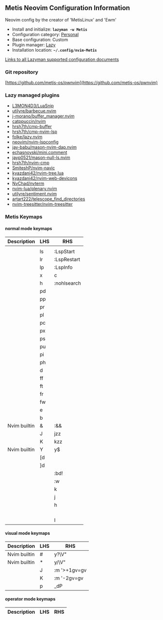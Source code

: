 ## Metis Neovim Configuration Information

Neovim config by the creator of 'MetisLinux' and 'Ewm'

- Install and initialize: **`lazyman -w Metis`**
- Configuration category: [Personal](https://github.com/doctorfree/nvim-lazyman#personal-configurations)
- Base configuration:     Custom
- Plugin manager:         [Lazy](https://github.com/folke/lazy.nvim)
- Installation location:  **`~/.config/nvim-Metis`**

[Links to all Lazyman supported configuration documents](https://github.com/doctorfree/nvim-lazyman/wiki/infodocs)

### Git repository

[https://github.com/metis-os/pwnvim](https://github.com/metis-os/pwnvim)

### Lazy managed plugins

- [L3MON4D3/LuaSnip](https://github.com/L3MON4D3/LuaSnip)
- [utilyre/barbecue.nvim](https://github.com/utilyre/barbecue.nvim.git)
- [j-morano/buffer_manager.nvim](https://github.com/j-morano/buffer_manager.nvim.git)
- [catppuccin/nvim](https://github.com/catppuccin/nvim)
- [hrsh7th/cmp-buffer](https://github.com/hrsh7th/cmp-buffer)
- [hrsh7th/cmp-nvim-lsp](https://github.com/hrsh7th/cmp-nvim-lsp)
- [folke/lazy.nvim](https://github.com/folke/lazy.nvim)
- [neovim/nvim-lspconfig](https://github.com/neovim/nvim-lspconfig)
- [jay-babu/mason-nvim-dap.nvim](https://github.com/jay-babu/mason-nvim-dap.nvim)
- [echasnovski/mini.comment](https://github.com/echasnovski/mini.comment)
- [jayp0521/mason-null-ls.nvim](https://github.com/jayp0521/mason-null-ls.nvim)
- [hrsh7th/nvim-cmp](https://github.com/hrsh7th/nvim-cmp)
- [SmiteshP/nvim-navic](https://github.com/SmiteshP/nvim-navic)
- [kyazdani42/nvim-tree.lua](https://github.com/kyazdani42/nvim-tree.lua)
- [kyazdani42/nvim-web-devicons](https://github.com/kyazdani42/nvim-web-devicons)
- [NvChad/nvterm](https://github.com/NvChad/nvterm)
- [nvim-lua/plenary.nvim](https://github.com/nvim-lua/plenary.nvim)
- [utilyre/sentiment.nvim](https://github.com/utilyre/sentiment.nvim.git)
- [artart222/telescope_find_directories](https://github.com/artart222/telescope_find_directories)
- [nvim-treesitter/nvim-treesitter](https://github.com/nvim-treesitter/nvim-treesitter)

### Metis Keymaps

#### normal mode keymaps

| Description | LHS | RHS |
| ----------- | --- | --- |
|  | <Tab> |  |
|  |  ls | :LspStart<CR> |
|  |  lr | :LspRestart<CR> |
|  |  lp | :LspInfo<CR> |
|  |  x | <C-W>c |
|  |  h | :nohlsearch<CR> |
|  |  pd |  |
|  |  pp |  |
|  |  pr |  |
|  |  pl |  |
|  |  pc |  |
|  |  px |  |
|  |  ps |  |
|  |  pu |  |
|  |  pi |  |
|  |  ph |  |
|  |  d |  |
|  |  ff |  |
|  |  ft |  |
|  |  fr |  |
|  |  fw |  |
|  |  e |  |
|  |  b |  |
| Nvim builtin | & | :&&<CR> |
|  | J | jzz |
|  | K | kzz |
| Nvim builtin | Y | y$ |
|  | [d |  |
|  | ]d |  |
|  | <C-Q> | :bd!<CR> |
|  | <C-S> | :w <CR> |
|  | <C-K> | <C-W>k |
|  | <C-J> | <C-W>j |
|  | <C-H> | <C-W>h |
|  | <M-h> |  |
|  | <M-t> |  |
|  | <M-H> |  |
|  | <S-Tab> |  |
|  | <C-L> | <C-W>l |

#### visual mode keymaps

| Description | LHS | RHS |
| ----------- | --- | --- |
| Nvim builtin | # | y?\V<C-R>"<CR> |
| Nvim builtin | * | y/\V<C-R>"<CR> |
|  | J | :m '>+1<CR>gv=gv |
|  | K | :m '<lt>-2<CR>gv=gv |
|  | p | _dP |

#### operator mode keymaps

| Description | LHS | RHS |
| ----------- | --- | --- |

